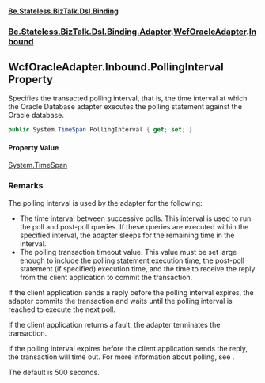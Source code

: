 #### [Be.Stateless.BizTalk.Dsl.Binding](README.md 'README')
### [Be.Stateless.BizTalk.Dsl.Binding.Adapter](Be.Stateless.BizTalk.Dsl.Binding.Adapter.md 'Be.Stateless.BizTalk.Dsl.Binding.Adapter').[WcfOracleAdapter](WcfOracleAdapter.md 'Be.Stateless.BizTalk.Dsl.Binding.Adapter.WcfOracleAdapter').[Inbound](WcfOracleAdapter.Inbound.md 'Be.Stateless.BizTalk.Dsl.Binding.Adapter.WcfOracleAdapter.Inbound')

## WcfOracleAdapter.Inbound.PollingInterval Property

Specifies the transacted polling interval, that is, the time interval at which the Oracle Database adapter
executes the polling statement against the Oracle database.

```csharp
public System.TimeSpan PollingInterval { get; set; }
```

#### Property Value
[System.TimeSpan](https://docs.microsoft.com/en-us/dotnet/api/System.TimeSpan 'System.TimeSpan')

### Remarks

The polling interval is used by the adapter for the following:
- The time interval between successive polls. This interval is used to run the poll and post-poll queries. If these
  queries are executed within the specified interval, the adapter sleeps for the remaining time in the interval.
- The polling transaction timeout value. This value must be set large enough to include the polling statement
  execution time, the post-poll statement (if specified) execution time, and the time to receive the reply from the
  client application to commit the transaction.

If the client application sends a reply before the polling interval expires, the adapter commits the transaction
and waits until the polling interval is reached to execute the next poll.

If the client application returns a fault, the adapter terminates the transaction.

If the polling interval expires before the client application sends the reply, the transaction will time out. For
more information about polling, see .

The default is 500 seconds.